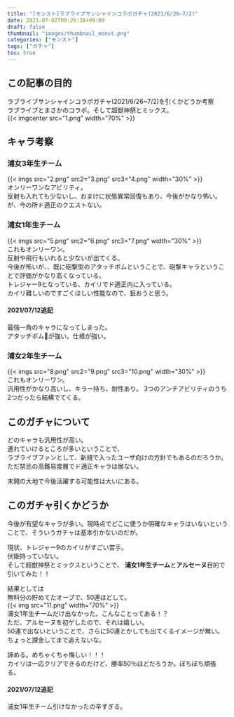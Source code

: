 ```yaml
---
title: "[モンスト]ラブライブサンシャインコラボガチャ(2021/6/26~7/2)"
date: 2021-07-02T09:26:38+09:00
draft: false
thumbnail: "images/thumbnail_monst.png"
categories: ["モンスト"]
tags: ["ガチャ"]
toc: true
---
```


## この記事の目的
ラブライブサンシャインコラボガチャ(2021/6/26~7/2)を引くかどうか考察  
ラブライブとまさかのコラボ。そして超獣神祭とミックス。  
{{< imgcenter src="1.png" width="70%" >}}  
  

## キャラ考察
### 浦女3年生チーム
{{< imgs src="2.png" src2="3.png" src3="4.png" width="30%" >}}  
オンリーワンなアビリティ。  
反射も入れても少ないし、おまけに状態異常回復もあり、今後がかなり怖い。  
が、今の所ド適正のクエストない。  
  

### 浦女1年生チーム
{{< imgs src="5.png" src2="6.png" src3="7.png" width="30%" >}}  
これもオンリーワン。  
反射や飛行もいれると少ないが出てくる。  
今後が怖いが、、既に砲撃型のアタッチボムということで、砲撃キャラということで評価がかなり高くなっている。  
トレジャー9となっている、カイリでド適正内に入っている。  
カイリ難しいのですごくほしい性能なので、狙おうと思う。  
  
#### 2021/07/12追記
最強一角のキャラになってしまった。  
アタッチボムが強い。仕様が強い。  


### 浦女2年生チーム
{{< imgs src="8.png" src2="9.png" src3="10.png" width="30%" >}}  
これもオンリーワン。  
汎用性がかなり高いし、キラー持ち、耐性あり。
3つのアンチアビリティのうち2つだったら結構でてくる。  
  

## このガチャについて
どのキャラも汎用性が高い。  
連れていけるところが多いということで、  
ラブライブファンとして、新規で入ったユーザ向けの方針でもあるのだろうか。  
ただ禁忌の高難易度層でド適正キャラは居ない。  
  
未開の大地で今後活躍する可能性は大いにある。  
  

## このガチャ引くかどうか
今後が有望なキャラが多い。現時点でどこに使うか明確なキャラはいないということで、そういうガチャは基本引かないのだが。  
  
現状、トレジャー9のカイリがすごい苦手。  
伏姫持っていない。  
そして超獣神祭とミックスということで、
**浦女1年生チーム**と**アルセーヌ**目的で引いてみた！！  

結果としては  
無料分の貯めてたオーブで、50連ほどして。  
{{< img src="11.png" width="70%" >}}  
浦女1年生チームだけ出なかった。こんなことってある！？  
ただ、アルセーヌを初ゲしたので、それは嬉しい。  
50連で出ないということで、さらに50連とかしても出てくるイメージが無い。  
ちょっと課金してまで追えないな。  
  
諦める。めちゃくちゃ悔しい！！！  
カイリは一応クリアできるのだけど、勝率50％ほどだろうか。ぼちぼち頑張る。  
  
#### 2021/07/12追記
浦女1年生チーム引けなかったの辛すぎる。  
  
